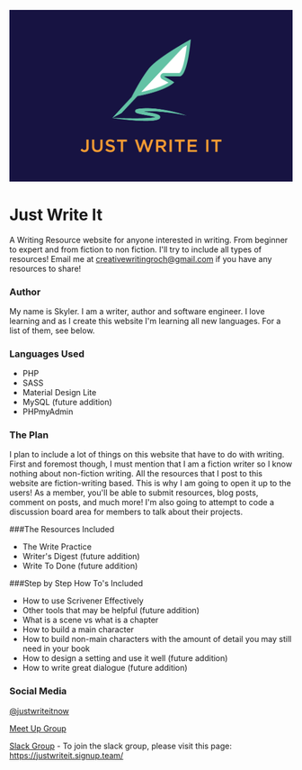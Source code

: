 
![Just Write It Logo](images/logo-web.png "Just Write It Logo")
# Just Write It
A Writing Resource website for anyone interested in writing. From beginner to expert and from fiction to non fiction. I'll try to include all types of resources! Email me at creativewritingroch@gmail.com if you have any resources to share!

### Author
My name is Skyler. I am a writer, author and software engineer. I love learning and as I create this website I'm learning all new languages. For a list of them, see below.

### Languages Used
* PHP
* SASS
* Material Design Lite
* MySQL (future addition)
* PHPmyAdmin

### The Plan
I plan to include a lot of things on this website that have to do with writing. First and foremost though, I must mention that I am a fiction writer so I know nothing about non-fiction writing. All the resources that I post to this website are fiction-writing based.
This is why I am going to open it up to the users! As a member, you'll be able to submit resources, blog posts, comment on posts, and much more! I'm also going to attempt to code a discussion board area for members to talk about their projects.

###The Resources Included
* The Write Practice
* Writer's Digest (future addition)
* Write To Done (future addition)

###Step by Step How To's Included
* How to use Scrivener Effectively
* Other tools that may be helpful (future addition)
* What is a scene vs what is a chapter
* How to build a main character
* How to build non-main characters with the amount of detail you may still need in your book
* How to design a setting and use it well (future addition)
* How to write great dialogue (future addition)

### Social Media
[@justwriteitnow](https://twitter.com/justwriteitnow "Just Write It Twitter")

[Meet Up Group](https://www.meetup.com/Just-Write-It-RochesterMN/)

[Slack Group](https://justwriteit.slack.com/) - To join the slack group, please visit this page: https://justwriteit.signup.team/
